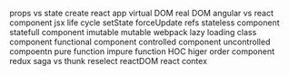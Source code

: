 props vs state
create react app
virtual DOM
real DOM
angular vs react
component
jsx
life cycle
setState
forceUpdate
refs
stateless component
statefull component
imutable
mutable
webpack
lazy loading
class component
functional component
controlled component
uncontrolled compoentn
pure function impure function
HOC higer order component
redux saga vs thunk
reselect
reactDOM
react contex
